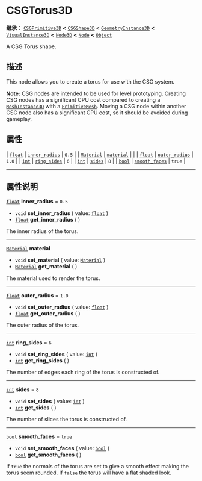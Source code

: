 <!-- ⚠ 请勿编辑本文件 ⚠ -->
<!-- 本文档使用脚本从 WeDot 引擎源码仓库生成。 -->
<!-- 生成脚本：https://github.com/WeDot-Engine/WeDot/tree/4.3/doc/tools/make_md.py； -->
<!-- 原文件：https://github.com/WeDot-Engine/WeDot/tree/4.3/modules/csg/doc_classes/CSGTorus3D.xml。 -->

<div id="_class_csgtorus3d"></div>

# CSGTorus3D

**继承：** [`CSGPrimitive3D`](class_csgprimitive3d.md) **<** [`CSGShape3D`](class_csgshape3d.md) **<** [`GeometryInstance3D`](class_geometryinstance3d.md) **<** [`VisualInstance3D`](class_visualinstance3d.md) **<** [`Node3D`](class_node3d.md) **<** [`Node`](class_node.md) **<** [`Object`](class_object.md)

A CSG Torus shape.

## 描述

This node allows you to create a torus for use with the CSG system.

 **Note:** CSG nodes are intended to be used for level prototyping. Creating CSG nodes has a significant CPU cost compared to creating a [`MeshInstance3D`](class_meshinstance3d.md) with a [`PrimitiveMesh`](class_primitivemesh.md). Moving a CSG node within another CSG node also has a significant CPU cost, so it should be avoided during gameplay.

## 属性

| [`float`](class_float.md)       | [`inner_radius`](#class_csgtorus3d_property_inner_radius) | ``0.5``  |
| [`Material`](class_material.md) | [`material`](#class_csgtorus3d_property_material)         |          |
| [`float`](class_float.md)       | [`outer_radius`](#class_csgtorus3d_property_outer_radius) | ``1.0``  |
| [`int`](class_int.md)           | [`ring_sides`](#class_csgtorus3d_property_ring_sides)     | ``6``    |
| [`int`](class_int.md)           | [`sides`](#class_csgtorus3d_property_sides)               | ``8``    |
| [`bool`](class_bool.md)         | [`smooth_faces`](#class_csgtorus3d_property_smooth_faces) | ``true`` |

<!-- rst-class:: classref-section-separator -->

---

## 属性说明

<div id="_class_csgtorus3d_property_inner_radius"></div>

[`float`](class_float.md) **inner_radius** = ``0.5`` <div id="class_csgtorus3d_property_inner_radius"></div>

- `void` **set_inner_radius** ( value: [`float`](class_float.md) )
- [`float`](class_float.md) **get_inner_radius** ( )

The inner radius of the torus.

<!-- rst-class:: classref-item-separator -->

---

<div id="_class_csgtorus3d_property_material"></div>

[`Material`](class_material.md) **material** <div id="class_csgtorus3d_property_material"></div>

- `void` **set_material** ( value: [`Material`](class_material.md) )
- [`Material`](class_material.md) **get_material** ( )

The material used to render the torus.

<!-- rst-class:: classref-item-separator -->

---

<div id="_class_csgtorus3d_property_outer_radius"></div>

[`float`](class_float.md) **outer_radius** = ``1.0`` <div id="class_csgtorus3d_property_outer_radius"></div>

- `void` **set_outer_radius** ( value: [`float`](class_float.md) )
- [`float`](class_float.md) **get_outer_radius** ( )

The outer radius of the torus.

<!-- rst-class:: classref-item-separator -->

---

<div id="_class_csgtorus3d_property_ring_sides"></div>

[`int`](class_int.md) **ring_sides** = ``6`` <div id="class_csgtorus3d_property_ring_sides"></div>

- `void` **set_ring_sides** ( value: [`int`](class_int.md) )
- [`int`](class_int.md) **get_ring_sides** ( )

The number of edges each ring of the torus is constructed of.

<!-- rst-class:: classref-item-separator -->

---

<div id="_class_csgtorus3d_property_sides"></div>

[`int`](class_int.md) **sides** = ``8`` <div id="class_csgtorus3d_property_sides"></div>

- `void` **set_sides** ( value: [`int`](class_int.md) )
- [`int`](class_int.md) **get_sides** ( )

The number of slices the torus is constructed of.

<!-- rst-class:: classref-item-separator -->

---

<div id="_class_csgtorus3d_property_smooth_faces"></div>

[`bool`](class_bool.md) **smooth_faces** = ``true`` <div id="class_csgtorus3d_property_smooth_faces"></div>

- `void` **set_smooth_faces** ( value: [`bool`](class_bool.md) )
- [`bool`](class_bool.md) **get_smooth_faces** ( )

If `true` the normals of the torus are set to give a smooth effect making the torus seem rounded. If `false` the torus will have a flat shaded look.

[^virtual]: 本方法通常需要用户覆盖才能生效。
[^const]: 本方法无副作用，不会修改该实例的任何成员变量。
[^vararg]: 本方法除了能接受在此处描述的参数外，还能够继续接受任意数量的参数。
[^constructor]: 本方法用于构造某个类型。
[^static]: 调用本方法无需实例，可直接使用类名进行调用。
[^operator]: 本方法描述的是使用本类型作为左操作数的有效运算符。
[^bitfield]: 这个值是由下列位标志构成位掩码的整数。
[^void]: 无返回值。
